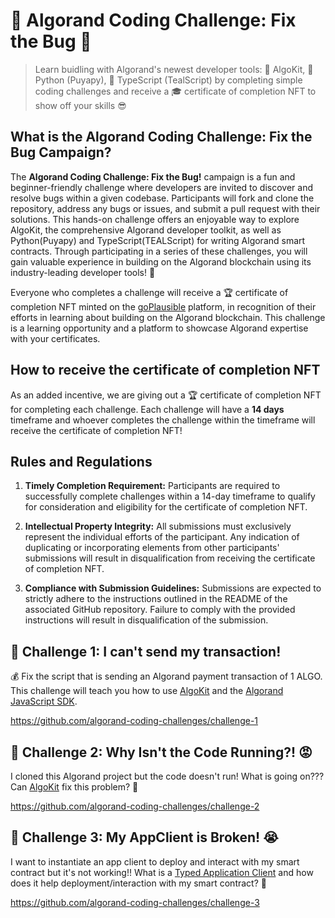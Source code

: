 # 👾 Algorand Coding Challenge: Fix the Bug 🐞

> Learn buidling with Algorand's newest developer tools: 🧰 AlgoKit, 🐍 Python (Puyapy), 💎 TypeScript (TealScript) by completing simple coding challenges and receive a 🎓 certificate of completion NFT to show off your skills 😎

## What is the Algorand Coding Challenge: Fix the Bug Campaign?

The **Algorand Coding Challenge: Fix the Bug!** campaign is a fun and beginner-friendly challenge where developers are invited to discover and resolve bugs within a given codebase. Participants will fork and clone the repository, address any bugs or issues, and submit a pull request with their solutions. This hands-on challenge offers an enjoyable way to explore AlgoKit, the comprehensive Algorand developer toolkit, as well as Python(Puyapy) and TypeScript(TEALScript) for writing Algorand smart contracts. Through participating in a series of these challenges, you will gain valuable experience in building on the Algorand blockchain using its industry-leading developer tools! 🧰

Everyone who completes a challenge will receive a 🏆 certificate of completion NFT  minted on the [goPlausible](https://goplausible.com/) platform, in recognition of their efforts in learning about building on the Algorand blockchain. This challenge is a learning opportunity and a platform to showcase Algorand expertise with your certificates.

## How to receive the certificate of completion NFT

As an added incentive, we are giving out a 🏆 certificate of completion NFT for completing each challenge. Each challenge will have a **14 days** timeframe and whoever completes the challenge within the timeframe will receive the certificate of completion NFT! 

## Rules and Regulations
1. **Timely Completion Requirement:**
Participants are required to successfully complete challenges within a 14-day timeframe to qualify for consideration and eligibility for the certificate of completion NFT.

2. **Intellectual Property Integrity:**
All submissions must exclusively represent the individual efforts of the participant. Any indication of duplicating or incorporating elements from other participants' submissions will result in disqualification from receiving the certificate of completion NFT.

3. **Compliance with Submission Guidelines:**
Submissions are expected to strictly adhere to the instructions outlined in the README of the associated GitHub repository. Failure to comply with the provided instructions will result in disqualification of the submission.

## 🚩 Challenge 1: I can't send my transaction!

💰 Fix the script that is sending an Algorand payment transaction of 1 ALGO. This challenge will teach you how to use [AlgoKit](https://developer.algorand.org/algokit/) and the [Algorand JavaScript SDK](https://developer.algorand.org/docs/sdks/javascript/).

https://github.com/algorand-coding-challenges/challenge-1

## 🚩 Challenge 2: Why Isn't the Code Running?! 😡
I cloned this Algorand project but the code doesn't run! What is going on??? Can [AlgoKit](https://developer.algorand.org/algokit/) fix this problem? 👀

https://github.com/algorand-coding-challenges/challenge-2

## 🚩 Challenge 3: My AppClient is Broken! 😭
I want to instantiate an app client to deploy and interact with my smart contract but it's not working!! What is a [Typed Application Client](https://github.com/algorandfoundation/algokit-client-generator-ts) and how does it help deployment/interaction with my smart contract? 👀

https://github.com/algorand-coding-challenges/challenge-3
